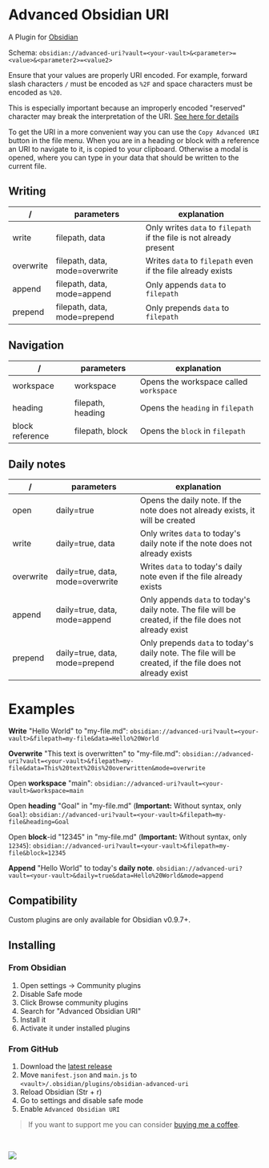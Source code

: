 # Advanced Obsidian URI
A Plugin for [Obsidian](https://obsidian.md)

Schema: `obsidian://advanced-uri?vault=<your-vault>&<parameter>=<value>&<parameter2>=<value2>`

Ensure that your values are properly URI encoded. For example, forward slash characters `/` must be encoded as `%2F` and space characters must be encoded as `%20`.

This is especially important because an improperly encoded "reserved" character may break the interpretation of the URI. [See here for details](https://en.wikipedia.org/wiki/Percent-encoding)

To get the URI in a more convenient way you can use the `Copy Advanced URI` button in the file menu. When you are in a heading or block with a reference an URI to navigate to it, is copied to your clipboard. Otherwise a modal is opened, where you can type in your data that should be written to the current file.

## Writing

| /               | parameters                    | explanation                                                         |
| --------------- | ----------------------------- | ------------------------------------------------------------------- |
| write           | filepath, data                | Only writes `data` to `filepath` if the file is not already present |
| overwrite       | filepath, data, mode=overwrite| Writes `data` to `filepath` even if the file already exists         |
| append          | filepath, data, mode=append   | Only appends `data` to `filepath`                                   |
| prepend         | filepath, data, mode=prepend  | Only prepends `data` to `filepath`                                  |

## Navigation

| /               | parameters        | explanation                                       |
| --------------- | ----------------- | -------------------------------------- |
| workspace       | workspace         | Opens the workspace called `workspace` |
| heading         | filepath, heading | Opens the `heading` in `filepath`      |
| block reference | filepath, block   | Opens the `block` in `filepath`        |

## Daily notes

| /         | parameters                       | explanation                                                                                              |
| --------- | -------------------------------- | -------------------------------------------------------------------------------------------------------- |
| open      | daily=true                       | Opens the daily note. If the note does not already exists, it will be created                            |
| write     | daily=true, data                 | Only writes `data` to today's daily note if the note does not already exists                             |
| overwrite | daily=true, data, mode=overwrite | Writes `data` to today's daily note even if the file already exists                                      |
| append    | daily=true, data, mode=append    | Only appends `data` to today's daily note. The file will be created, if the file does not already exist  | 
| prepend   | daily=true, data, mode=prepend   | Only prepends `data` to today's daily note. The file will be created, if the file does not already exist |

# Examples

**Write** "Hello World" to "my-file.md":
`obsidian://advanced-uri?vault=<your-vault>&filepath=my-file&data=Hello%20World`

**Overwrite** "This text is overwritten" to "my-file.md":
`obsidian://advanced-uri?vault=<your-vault>&filepath=my-file&data=This%20text%20is%20overwritten&mode=overwrite`

Open **workspace** "main":
`obsidian://advanced-uri?vault=<your-vault>&workspace=main`

Open **heading** "Goal" in "my-file.md" (**Important:** Without syntax, only `Goal`):
`obsidian://advanced-uri?vault=<your-vault>&filepath=my-file&heading=Goal`

Open **block**-id "12345" in "my-file.md" (**Important:** Without syntax, only `12345`):
`obsidian://advanced-uri?vault=<your-vault>&filepath=my-file&block=12345`

**Append** "Hello World" to today's **daily note**.
`obsidian://advanced-uri?vault=<your-vault>&daily=true&data=Hello%20World&mode=append`

## Compatibility
Custom plugins are only available for Obsidian v0.9.7+.

## Installing

### From Obsidian
1. Open settings -> Community plugins
2. Disable Safe mode
3. Click Browse community plugins
4. Search for "Advanced Obsidian URI"
5. Install it
6. Activate it under installed plugins


### From GitHub
1. Download the [latest release](https://github.com/Vinzent03/obsidian-advanced-uri/releases/latest)
2. Move `manifest.json` and `main.js` to `<vault>/.obsidian/plugins/obsidian-advanced-uri`
3. Reload Obsidian (Str + r)
4. Go to settings and disable safe mode
5. Enable `Advanced Obsidian URI`


> If you want to support me you can consider [buying me a coffee](https://www.buymeacoffee.com/Vinzent03).

<br>

<a href="https://www.buymeacoffee.com/Vinzent03"><img src="https://img.buymeacoffee.com/button-api/?text=Buy me a coffee&emoji=&slug=Vinzent03&button_colour=5F7FFF&font_colour=ffffff&font_family=Inter&outline_colour=000000&coffee_colour=FFDD00"></a>
